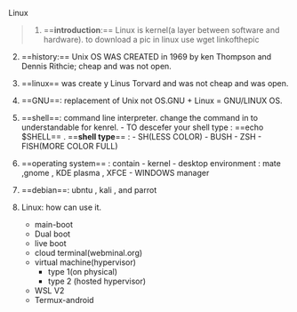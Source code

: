 Linux

> 1. ==**introduction**:== Linux is kernel(a layer between software and hardware).
  to download a pic in linux use wget linkofthepic
2. ==history:== Unix OS WAS CREATED in 1969 by ken Thompson and Dennis Rithcie; cheap and was not open.
3. ==linux== was create y Linus Torvard and was not cheap and was open.
4. ==GNU==: replacement of Unix not OS.GNU + Linux = GNU/LINUX OS.
5. ==shell==: command line interpreter. change the command in to understandable for kenrel.
        - TO descefer your shell type : ==echo $SHELL== .
    ==**shell type**== :
        -  SH(LESS COLOR)
        -  BUSH
        - ZSH
        - FISH(MORE COLOR FULL)

6. ==operating system== : contain
         - kernel
         - desktop environment : mate ,gnome , KDE plasma , XFCE
         - WINDOWS manager
7. ==debian==: ubntu , kali , and parrot
8. Linux: how can use it.
     - main-boot
     - Dual boot
     - live boot 
     - cloud terminal(webminal.org)
     - virtual machine(hypervisor)
         - type 1(on physical)
         - type 2 (hosted hypervisor)
     - WSL V2
     - Termux-android
